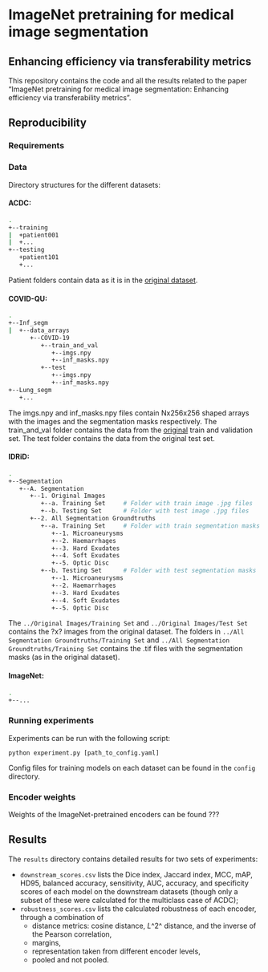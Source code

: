 # ImageNet pretraining for medical image segmentation
## Enhancing efficiency via transferability metrics

This repository contains the code and all the results related to the paper “ImageNet pretraining for medical image segmentation: Enhancing efficiency via transferability metrics”.

## Reproducibility

### Requirements


### Data


Directory structures for the different datasets:

#### ACDC:

```bash
.
+--training
|  +patient001
|  +...
+--testing
   +patient101
   +...

```

Patient folders contain data as it is in the [original dataset](https://www.creatis.insa-lyon.fr/Challenge/acdc/).


#### COVID-QU:

```bash
.
+--Inf_segm
|  +--data_arrays
      +--COVID-19
         +--train_and_val
            +--imgs.npy
            +--inf_masks.npy
         +--test
            +--imgs.npy
            +--inf_masks.npy
+--Lung_segm
   +...
```

The imgs.npy and inf_masks.npy files contain Nx256x256 shaped arrays with the images and the segmentation masks respectively.
The train_and_val folder contains the data from the [original](https://www.kaggle.com/datasets/anasmohammedtahir/covidqu) train and validation set. The test folder contains the data from the original test set.


#### IDRiD:

```bash
.
+--Segmentation
   +--A. Segmentation
      +--1. Original Images
         +--a. Training Set     # Folder with train image .jpg files
         +--b. Testing Set      # Folder with test image .jpg files
      +--2. All Segmentation Groundtruths
         +--a. Training Set     # Folder with train segmentation masks
            +--1. Microaneurysms
            +--2. Haemarrhages
            +--3. Hard Exudates
            +--4. Soft Exudates
            +--5. Optic Disc
         +--b. Testing Set      # Folder with test segmentation masks
            +--1. Microaneurysms    
            +--2. Haemarrhages
            +--3. Hard Exudates
            +--4. Soft Exudates
            +--5. Optic Disc
```

The `../Original Images/Training Set` and `../Original Images/Test Set` contains the ?x? images from the original dataset.
The  folders in `../All Segmentation Groundtruths/Training Set` and `../All Segmentation Groundtruths/Training Set` contains the .tif files with the segmentation masks (as in the original dataset).


#### ImageNet:

```bash
.
+--...
```




### Running experiments

Experiments can be run with the following script:

```
python experiment.py [path_to_config.yaml]
```

Config files for training models on each dataset can be found in the `config` directory.

### Encoder weights

Weights of the ImageNet-pretrained encoders can be found ???

## Results

The `results` directory contains detailed results for two sets of experiments:
* `downstream_scores.csv` lists the Dice index, Jaccard index, MCC, mAP, HD95, balanced accuracy, sensitivity, AUC, accuracy, and specificity scores of each model on the downstream datasets (though only a subset of these were calculated for the multiclass case of ACDC);
* `robustness_scores.csv` lists the calculated robustness of each encoder, through a combination of
    * distance metrics: cosine distance, *L*^2^ distance, and the inverse of the Pearson correlation,
    * margins,
    * representation taken from different encoder levels,
    * pooled and not pooled.

<!--
## (Acknowledgement)

## Citation
-->
